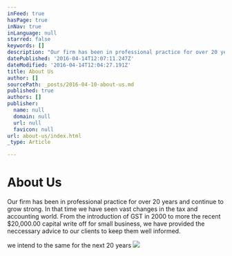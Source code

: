 ```yaml
---
inFeed: true
hasPage: true
inNav: true
inLanguage: null
starred: false
keywords: []
description: "Our firm has been in professional practice for over 20 years and continue to grow strong. In that time we have seen vast changes in the tax and accounting world. From the introduction of GST in 2000 to more the recent $20,000.00 capital write off for small business, we have provided the neccessary advice to our clients to keep them well informed.\_"
datePublished: '2016-04-14T12:07:11.247Z'
dateModified: '2016-04-14T12:04:27.191Z'
title: About Us
author: []
sourcePath: _posts/2016-04-10-about-us.md
published: true
authors: []
publisher:
  name: null
  domain: null
  url: null
  favicon: null
url: about-us/index.html
_type: Article

---
```

# About Us

Our firm has been in professional practice for over 20 years and continue to grow strong. In that time we have seen vast changes in the tax and accounting world. From the introduction of GST in 2000 to more the recent $20,000.00 capital write off for small business, we have provided the neccessary advice to our clients to keep them well informed. 

we intend to the same for the next 20 years
![](https://the-grid-user-content.s3-us-west-2.amazonaws.com/eb7a39a0-5955-4d91-bf7c-4bcb70f8ae06.jpg)